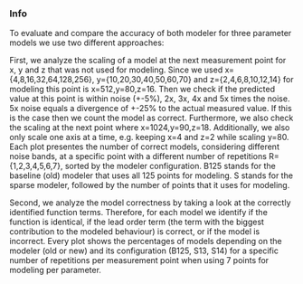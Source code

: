 ### Info
 
To evaluate and compare the accuracy of both modeler for three parameter models we use two different approaches:
 
First, we analyze the scaling of a model at the next measurement point for x, y and z that was not used for modeling. Since we used x={4,8,16,32,64,128,256}, y={10,20,30,40,50,60,70} and z={2,4,6,8,10,12,14} for modeling this point is x=512,y=80,z=16. Then we check if the predicted value at this point is within noise (+-5%), 2x, 3x, 4x and 5x times the noise. 5x noise equals a divergence of +-25% to the actual measured value. If this is the case then we count the model as correct. Furthermore, we also check the scaling at the next point where x=1024,y=90,z=18. Additionally, we also only scale one axis at a time, e.g. keeping x=4 and z=2 while scaling y=80. Each plot presentes the number of correct models, considering different noise bands, at a specific point with a different number of repetitions R={1,2,3,4,5,6,7}, sorted by the modeler configuration. B125 stands for the baseline (old) modeler that uses all 125 points for modeling. S stands for the sparse modeler, followed by the number of points that it uses for modeling.
 
Second, we analyze the model correctness by taking a look at the correctly identified function terms. Therefore, for each model we identify if the function is identical, if the lead order term (the term with the biggest contribution to the modeled behaviour) is correct, or if the model is incorrect. Every plot shows the percentages of models depending on the modeler (old or new) and its configuration (B125, S13, S14) for a specific number of repetitions per measurement point when using 7 points for modeling per parameter.